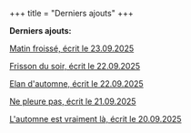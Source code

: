 +++
title = "Derniers ajouts"
+++

**Derniers ajouts:**

[Matin froissé, écrit le 23.09.2025](./seasons/29_vingt_neuvieme_saison/matin_froisse)

[Frisson du soir, écrit le 22.09.2025](./seasons/29_vingt_neuvieme_saison/frisson_du_soir)

[Elan d'automne, écrit le 22.09.2025](./seasons/29_vingt_neuvieme_saison/elan_d_automne)

[Ne pleure pas, écrit le 21.09.2025](./seasons/29_vingt_neuvieme_saison/ne_pleure_pas)

[L'automne est vraiment là, écrit le 20.09.2025](./seasons/29_vingt_neuvieme_saison/l_automne_est_vraiment_la)
